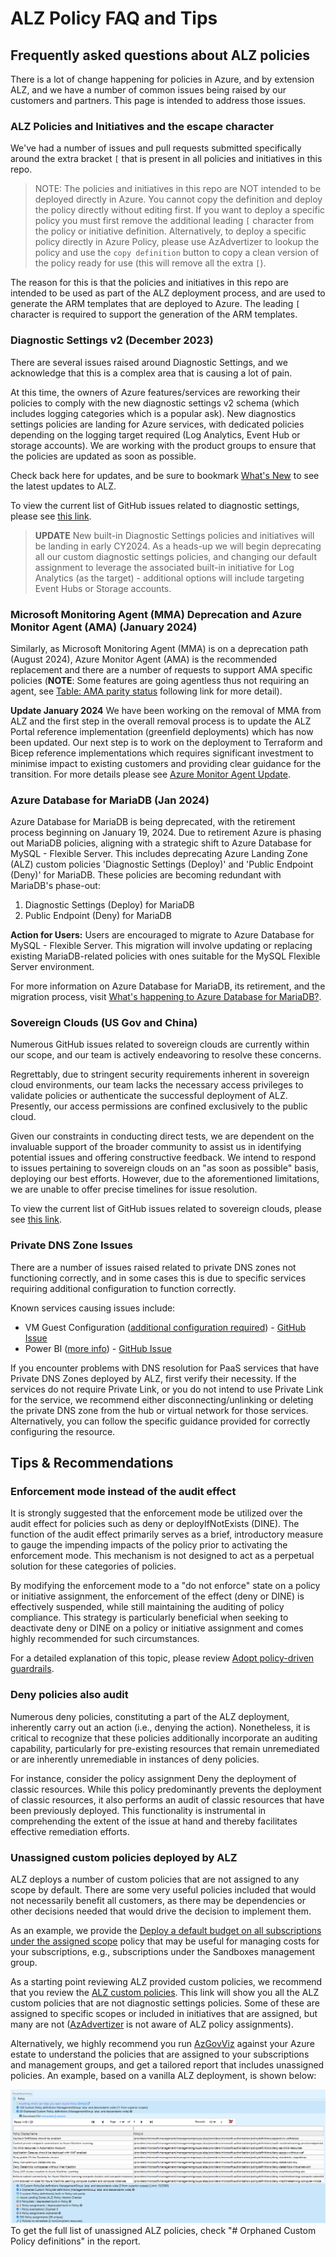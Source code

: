 # ALZ Policy FAQ and Tips

## Frequently asked questions about ALZ policies

There is a lot of change happening for policies in Azure, and by extension ALZ, and we have a number of common issues being raised by our customers and partners. This page is intended to address those issues.

### ALZ Policies and Initiatives and the escape character

We've had a number of issues and pull requests submitted specifically around the extra bracket `[` that is present in all policies and initiatives in this repo.

> NOTE: The policies and initiatives in this repo are NOT intended to be deployed directly in Azure. You cannot copy the definition and deploy the policy directly without editing first. If you want to deploy a specific policy you must first remove the additional leading `[` character from the policy or initiative definition. Alternatively, to deploy a specific policy directly in Azure Policy, please use AzAdvertizer to lookup the policy and use the `copy definition` button to copy a clean version of the policy ready for use (this will remove all the extra `[`).

The reason for this is that the policies and initiatives in this repo are intended to be used as part of the ALZ deployment process, and are used to generate the ARM templates that are deployed to Azure. The leading `[` character is required to support the generation of the ARM templates.

### Diagnostic Settings v2 (December 2023)

There are several issues raised around Diagnostic Settings, and we acknowledge that this is a complex area that is causing a lot of pain.

At this time, the owners of Azure features/services are reworking their policies to comply with the new diagnostic settings v2 schema (which includes logging categories which is a popular ask). New diagnostics settings policies are landing for Azure services, with dedicated policies depending on the logging target required (Log Analytics, Event Hub or storage accounts). We are working with the product groups to ensure that the policies are updated as soon as possible.

Check back here for updates, and be sure to bookmark [What's New](https://aka.ms/alz/whatsnew) to see the latest updates to ALZ.

To view the current list of GitHub issues related to diagnostic settings, please see [this link](https://github.com/Azure/Enterprise-Scale/labels/Area:%20Diagnostic%20Settings).

> **UPDATE** New built-in Diagnostic Settings policies and initiatives will be landing in early CY2024. As a heads-up we will begin deprecating all our custom diagnostic settings policies, and changing our default assignment to leverage the associated built-in initiative for Log Analytics (as the target) - additional options will include targeting Event Hubs or Storage accounts.

### Microsoft Monitoring Agent (MMA) Deprecation and Azure Monitor Agent (AMA) (January 2024)

Similarly, as Microsoft Monitoring Agent (MMA) is on a deprecation path (August 2024), Azure Monitor Agent (AMA) is the recommended replacement and there are a number of requests to support AMA specific policies (**NOTE**: Some features are going agentless thus not requiring an agent, see [Table: AMA parity status](./ALZ-AMA-Update#table-ama-parity-status) following link for more detail).

**Update January 2024** We have been working on the removal of MMA from ALZ and the first step in the overall removal process is to update the ALZ Portal reference implementation (greenfield deployments) which has now been updated. Our next step is to work on the deployment to Terraform and Bicep reference implementations which requires significant investment to minimise impact to existing customers and providing clear guidance for the transition. For more details please see [Azure Monitor Agent Update](./ALZ-AMA-Update.md).

### Azure Database for MariaDB (Jan 2024)

Azure Database for MariaDB is being deprecated, with the retirement process beginning on January 19, 2024. Due to retirement Azure is phasing out MariaDB policies, aligning with a strategic shift to Azure Database for MySQL - Flexible Server. This includes deprecating Azure Landing Zone (ALZ) custom policies 'Diagnostic Settings (Deploy)' and 'Public Endpoint (Deny)' for MariaDB. These policies are becoming redundant with MariaDB's phase-out:

1. Diagnostic Settings (Deploy) for MariaDB
2. Public Endpoint (Deny) for MariaDB

**Action for Users:** Users are encouraged to migrate to Azure Database for MySQL - Flexible Server. This migration will involve updating or replacing existing MariaDB-related policies with ones suitable for the MySQL Flexible Server environment.

For more information on Azure Database for MariaDB, its retirement, and the migration process, visit [What's happening to Azure Database for MariaDB?](https://learn.microsoft.com/en-us/azure/mariadb/whats-happening-to-mariadb).

### Sovereign Clouds (US Gov and China)

Numerous GitHub issues related to sovereign clouds are currently within our scope, and our team is actively endeavoring to resolve these concerns.

Regrettably, due to stringent security requirements inherent in sovereign cloud environments, our team lacks the necessary access privileges to validate policies or authenticate the successful deployment of ALZ. Presently, our access permissions are confined exclusively to the public cloud.

Given our constraints in conducting direct tests, we are dependent on the invaluable support of the broader community to assist us in identifying potential issues and offering constructive feedback. We intend to respond to issues pertaining to sovereign clouds on an "as soon as possible" basis, deploying our best efforts. However, due to the aforementioned limitations, we are unable to offer precise timelines for issue resolution.

To view the current list of GitHub issues related to sovereign clouds, please see [this link](https://github.com/Azure/Enterprise-Scale/labels/Area%3A%20Sovereign).

### Private DNS Zone Issues

There are a number of issues raised related to private DNS zones not functioning correctly, and in some cases this is due to specific services requiring additional configuration to function correctly.

Known services causing issues include:

- VM Guest Configuration ([additional configuration required](https://learn.microsoft.com/en-us/azure/governance/machine-configuration/overview#communicate-over-private-link-in-azure)) - [GitHub Issue](https://github.com/Azure/Enterprise-Scale/issues/1466)
- Power BI ([more info](https://learn.microsoft.com/en-us/power-bi/enterprise/service-security-private-links)) - [GitHub Issue](https://github.com/Azure/Enterprise-Scale/issues/1441)

If you encounter problems with DNS resolution for PaaS services that have Private DNS Zones deployed by ALZ, first verify their necessity. If the services do not require Private Link, or you do not intend to use Private Link for the service, we recommend either disconnecting/unlinking or deleting the private DNS zone from the hub or virtual network for those services. Alternatively, you can follow the specific guidance provided for correctly configuring the resource.

## Tips & Recommendations

### Enforcement mode instead of the audit effect

It is strongly suggested that the enforcement mode be utilized over the audit effect for policies such as deny or deployIfNotExists (DINE). The function of the audit effect primarily serves as a brief, introductory measure to gauge the impending impacts of the policy prior to activating the enforcement mode. This mechanism is not designed to act as a perpetual solution for these categories of policies.

By modifying the enforcement mode to a "do not enforce" state on a policy or initiative assignment, the enforcement of the effect (deny or DINE) is effectively suspended, while still maintaining the auditing of policy compliance. This strategy is particularly beneficial when seeking to deactivate deny or DINE on a policy or initiative assignment and comes highly recommended for such circumstances.

For a detailed explanation of this topic, please review [Adopt policy-driven guardrails](https://learn.microsoft.com/en-gb/azure/cloud-adoption-framework/ready/enterprise-scale/dine-guidance).

### Deny policies also audit

Numerous deny policies, constituting a part of the ALZ deployment, inherently carry out an action (i.e., denying the action). Nonetheless, it is critical to recognize that these policies additionally incorporate an auditing capability, particularly for pre-existing resources that remain unremediated or are inherently unremediable in instances of deny policies.

For instance, consider the policy assignment Deny the deployment of classic resources. While this policy predominantly prevents the deployment of classic resources, it also performs an audit of classic resources that have been previously deployed. This functionality is instrumental in comprehending the extent of the issue at hand and thereby facilitates effective remediation efforts.

### Unassigned custom policies deployed by ALZ

ALZ deploys a number of custom policies that are not assigned to any scope by default. There are some very useful policies included that would not necessarily benefit all customers, as there may be dependencies or other decisions needed that would drive the decision to implement them.

As an example, we provide the [Deploy a default budget on all subscriptions under the assigned scope](https://www.azadvertizer.net/azpolicyadvertizer/Deploy-Budget.html) policy that may be useful for managing costs for your subscriptions, e.g., subscriptions under the Sandboxes management group.

As a starting point reviewing ALZ provided custom policies, we recommend that you review the [ALZ custom policies](https://www.azadvertizer.net/azpolicyadvertizer_all.html#%7B%22col_11%22%3A%7B%22flt%22%3A%22ALZ%22%7D%2C%22col_3%22%3A%7B%22flt%22%3A%22!diag%22%7D%2C%22page_length%22%3A100%7D). This link will show you all the ALZ custom policies that are not diagnostic settings policies. Some of these are assigned to specific scopes or included in initiatives that are assigned, but many are not ([AzAdvertizer](https://www.azadvertizer.net/) is not aware of ALZ policy assignments).

Alternatively, we highly recommend you run [AzGovViz](https://github.com/JulianHayward/Azure-MG-Sub-Governance-Reporting) against your Azure estate to understand the policies that are assigned to your subscriptions and management groups, and get a tailored report that includes unassigned policies. An example, based on a vanilla ALZ deployment, is shown below:

![AzGovViz ALZ Policy example](./media/AzGovViz-ALZ-Policy.png)
To get the full list of unassigned ALZ policies, check "# Orphaned Custom Policy definitions" in the report.
